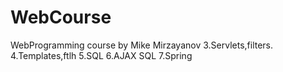 # WebCourse
WebProgramming course by Mike Mirzayanov
3.Servlets,filters.
4.Templates,ftlh
5.SQL
6.AJAX SQL
7.Spring
